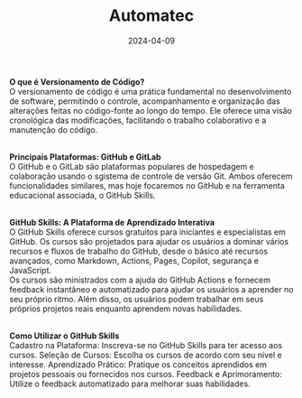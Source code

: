 ---
type: post
tags: |
    SistemaWeb
    Automação 
    Prestação 
group: projects
date: 2024-04-09
title: 'Automatec'
description: Sistema Web para simplificar o preenchimento automatizado de planilhas na prestação de contas da FINATEC. Com a redução do preenchimento manual, diminuímos erros e otimizando o tempo, o sistema integra-se eficientemente a fontes de dados da empresa diretamente, proporcionando uma visão consolidada das informações financeiras. Medidas de segurança garantem a proteção de dados sensíveis, em conformidade com as normas da FINATEC. A capacidade de gerar relatórios personalizados contribui para uma análise mais aprofundada, promovendo uma gestão financeira eficiente e estratégica.
body: |
    <b>O que é Versionamento de Código?</b>
    </br>
    O versionamento de código é uma prática fundamental no desenvolvimento de software, permitindo o controle, acompanhamento e organização das alterações feitas no código-fonte ao longo do tempo. Ele oferece uma visão cronológica das modificações, facilitando o trabalho colaborativo e a manutenção do código. 
    </br>
    </br>
    
    <b>Principais Plataformas: GitHub e GitLab</b>
    </br>
    O GitHub e o GitLab são plataformas populares de hospedagem e colaboração usando o sgistema de controle de versão Git. Ambos oferecem funcionalidades similares, mas hoje focaremos no GitHub e na ferramenta educacional associada, o GitHub Skills.
    </br>
    </br>
    
    <b>GitHub Skills: A Plataforma de Aprendizado Interativa</b>
    </br>
    O GitHub Skills oferece cursos gratuitos para iniciantes e especialistas em GitHub. Os cursos são projetados para ajudar os usuários a dominar vários recursos e fluxos de trabalho do GitHub, desde o básico até recursos avançados, como Markdown, Actions, Pages, Copilot, segurança e JavaScript. 
    </br>
    Os cursos são ministrados com a ajuda do GitHub Actions e fornecem feedback instantâneo e automatizado para ajudar os usuários a aprender no seu próprio ritmo. Além disso, os usuários podem trabalhar em seus próprios projetos reais enquanto aprendem novas habilidades.
    </br>
    </br>

    <b>Como Utilizar o GitHub Skills</b>
    </br>
    Cadastro na Plataforma: Inscreva-se no GitHub Skills para ter acesso aos cursos.
    Seleção de Cursos: Escolha os cursos de acordo com seu nível e interesse.
    Aprendizado Prático: Pratique os conceitos aprendidos em projetos pessoais ou fornecidos nos cursos.
    Feedback e Aprimoramento: Utilize o feedback automatizado para melhorar suas habilidades.
---